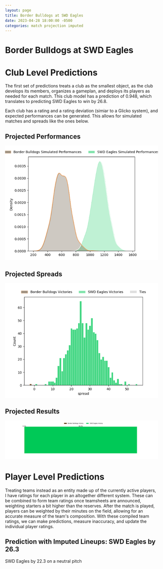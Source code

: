 ```yaml
---  
layout: page  
title: Border Bulldogs at SWD Eagles  
date: 2023-04-28 18:00:00 -0500  
categories: match projection imputed  
---
```

# Border Bulldogs at SWD Eagles

# Club Level Predictions


The first set of predictions treats a club as the smallest object, as the club develops its members, organizes a gameplan, and deploys its players as needed for each match. This club model has a prediction of 0.948, which translates to predicting SWD Eagles to win by 26.8.

Each club has a rating and a rating deviation (simiar to a Glicko system), and expected performances can be generated. This allows for simulated matches and spreads like the ones below.
## Projected Performances


![Projected Performances](plots/performances_2023-04-28-SWDEagles-BorderBulldogs.png)
## Projected Spreads


![Projected Spreads](plots/spreads_2023-04-28-SWDEagles-BorderBulldogs.png)
## Projected Results


![Projected Results](plots/resultbar_2023-04-28-SWDEagles-BorderBulldogs.png)
# Player Level Predictions


Treating teams instead as an entity made up of the currently active players, I have ratings for each player in an altogether different system. These can be combined to form team ratings once teamsheets are announced, weighting starters a bit higher than the reserves. After the match is played, players can be weighted by their minutes on the field, allowing for an accurate measure of the team's composition. With these compiled team ratings, we can make predictions, measure inaccuracy, and update the individual player ratings.
## Prediction with Imputed Lineups: SWD Eagles by 26.3


SWD Eagles by 22.3 on a neutral pitch

